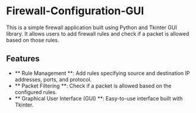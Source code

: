 # Firewall-Configuration-GUI
This is a simple firewall application built using Python and Tkinter GUI library. It allows users to add firewall rules and check if a packet is allowed based on those rules.

## Features
- ** Rule Management **: Add rules specifying source and destination IP addresses, ports, and protocol.
- ** Packet Filtering **: Check if a packet is allowed based on the configured rules.
- ** Graphical User Interface (GUI) **: Easy-to-use interface built with Tkinter.
